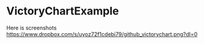 # VictoryChartExample

Here is screenshots
https://www.dropbox.com/s/uyoz72f1cdebi79/github_victorychart.png?dl=0

